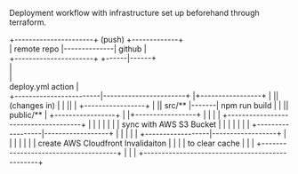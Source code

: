 Deployment workflow with infrastructure set up beforehand through terraform.


+----------------------+    (push)    +-------------+                 
|     remote repo      |--------------|   github    |                 
+----------------------+              +------|------+                 
                                             |                        
                                             |                        
                         deploy.yml action   |                        
                    +------------------------|-----------------------+
                    |+-----------------+                             |
                    ||  (changes in)   |                             |
                    ||  	             |       +-----------------+   |
                    ||   src/**        |-------| npm run build   |   |
                    ||   public/**     |       +-----------------+   |
                    |+-----------------+                             |
                    |                                                |
                    |    +-------------------------------------+     |
                    |    |                                     |     |
                    |    |      sync with AWS S3 Bucket        |     |
                    |    |                                     |     |
                    |    +------------------|------------------+     |
                    |                       |                        |
                    |    +------------------|------------------+     |
                    |    |                                     |     |
                    |    | create AWS Cloudfront Invalidaiton  |     |
                    |    | to clear cache                      |     |
                    |    +-------------------------------------+     |
                    |                                                |
                    +------------------------------------------------+